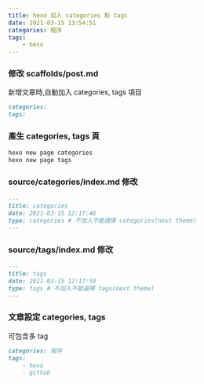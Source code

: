 ```yaml
---
title: hexo 加入 categories 和 tags
date: 2021-03-15 13:54:51
categories: 程序
tags:
	- hexo
---
```


### 修改 scaffolds/post.md
新增文章時,自動加入 categories, tags 項目
``` markdown
categories: 
tags:
```

### 產生 categories, tags 頁
``` bash
hexo new page categories
hexo new page tags
```
<!--more-->

### source/categories/index.md 修改
``` markdown
---
title: categories
date: 2021-03-15 12:17:46
type: categories # 不加入不能選擇 categories(next theme)
---
```

### source/tags/index.md 修改
``` markdown
---
title: tags
date: 2021-03-15 12:17:59
type: tags # 不加入不能選擇 tags(next theme)
---
```

### 文章設定 categories, tags
可包含多 tag
``` markdown
categories: 程序
tags: 
	- hexo
	- github
```
